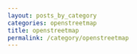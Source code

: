 ```yaml
---
layout: posts_by_category
categories: openstreetmap
title: openstreetmap
permalink: /category/openstreetmap
---
```

